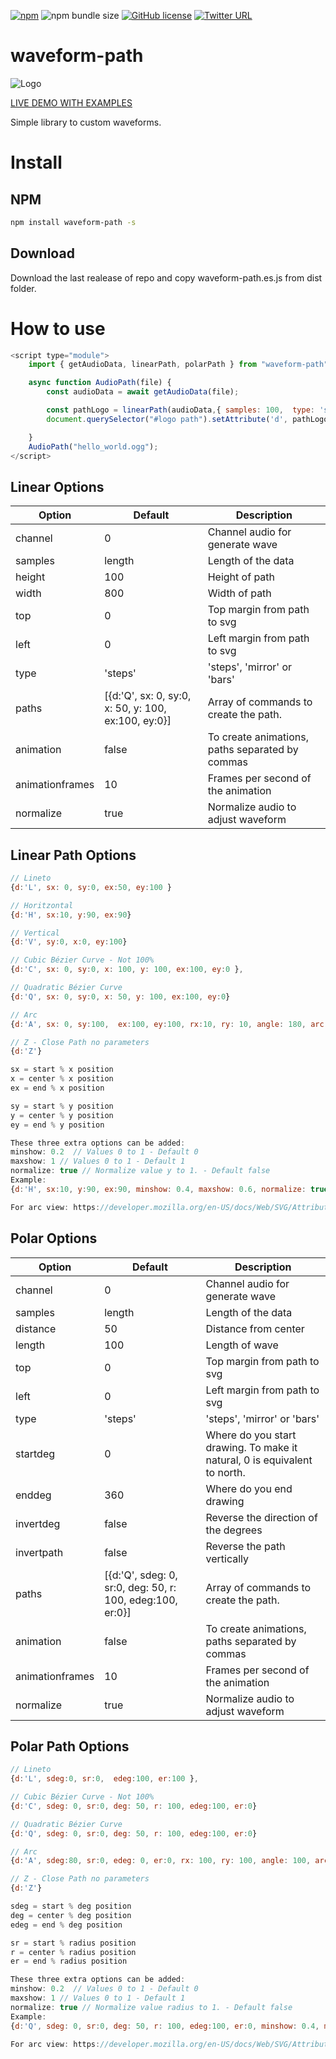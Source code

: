 [![npm](https://img.shields.io/npm/v/waveform-path?color=green)](https://www.npmjs.com/package/waveform-path)
![npm bundle size](https://img.shields.io/bundlephobia/minzip/waveform-path)
[![GitHub license](https://img.shields.io/github/license/jerosoler/waveform-path)](https://github.com/jerosoler/waveform-path/blob/master/LICENSE)
[![Twitter URL](https://img.shields.io/twitter/url?style=social&url=https%3A%2F%2Ftwitter.com%2Fjerosoler)](https://twitter.com/jerosoler)

# waveform-path

![Logo](https://github.com/jerosoler/waveform-path/raw/master/docs/waveform-logo-with-examples.png)

[LIVE DEMO WITH EXAMPLES](https://jerosoler.github.io/waveform-path/)

Simple library to custom waveforms.

# Install 
## NPM
```bash
npm install waveform-path -s
```

## Download 
Download the last realease of repo and copy waveform-path.es.js from dist folder.


# How to use
```javascript
<script type="module">
    import { getAudioData, linearPath, polarPath } from "waveform-path";

    async function AudioPath(file) {
        const audioData = await getAudioData(file);

        const pathLogo = linearPath(audioData,{ samples: 100,  type: 'steps', top: 20 });
        document.querySelector("#logo path").setAttribute('d', pathLogo);

    }
    AudioPath("hello_world.ogg");
</script>
```


## Linear Options
Option | Default | Description
--- | --- | ---
channel | 0 | Channel audio for generate wave
samples | length | Length of the data
height | 100 | Height of path
width | 800	| Width of path
top	| 0 | Top margin from path to svg
left | 0 | Left margin from path to svg
type | 'steps' | 'steps', 'mirror' or 'bars'
paths | [{d:'Q', sx: 0, sy:0, x: 50, y: 100, ex:100, ey:0}] | Array of commands to create the path.
animation | false | To create animations, paths separated by commas
animationframes | 10 | Frames per second of the animation
normalize | true | Normalize audio to adjust waveform


## Linear Path Options
```javascript
// Lineto
{d:'L', sx: 0, sy:0, ex:50, ey:100 }

// Horitzontal
{d:'H', sx:10, y:90, ex:90}

// Vertical
{d:'V', sy:0, x:0, ey:100}

// Cubic Bézier Curve - Not 100%
{d:'C', sx: 0, sy:0, x: 100, y: 100, ex:100, ey:0 },

// Quadratic Bézier Curve
{d:'Q', sx: 0, sy:0, x: 50, y: 100, ex:100, ey:0}

// Arc
{d:'A', sx: 0, sy:100,  ex:100, ey:100, rx:10, ry: 10, angle: 180, arc: 1, sweep: 1}

// Z - Close Path no parameters
{d:'Z'}

sx = start % x position
x = center % x position
ex = end % x position

sy = start % y position
y = center % y position
ey = end % y position

These three extra options can be added:
minshow: 0.2  // Values 0 to 1 - Default 0
maxshow: 1 // Values 0 to 1 - Default 1
normalize: true // Normalize value y to 1. - Default false
Example: 
{d:'H', sx:10, y:90, ex:90, minshow: 0.4, maxshow: 0.6, normalize: true} // Only for y > 0.4 && y < 0.6

For arc view: https://developer.mozilla.org/en-US/docs/Web/SVG/Attribute/d#elliptical_arc_curve
```


## Polar Options
Option | Default | Description
--- | --- | ---
channel | 0 | Channel audio for generate wave
samples | length | Length of the data
distance | 50 | Distance from center
length | 100 | Length of wave
top | 0 | Top margin from path to svg
left | 0 | Left margin from path to svg
type | 'steps' | 'steps', 'mirror' or 'bars'
startdeg | 0 | Where do you start drawing. To make it natural, 0 is equivalent to north.
enddeg | 360 | Where do you end drawing
invertdeg | false | Reverse the direction of the degrees
invertpath | false | Reverse the path vertically
paths | [{d:'Q', sdeg: 0, sr:0, deg: 50, r: 100, edeg:100, er:0}] | Array of commands to create the path.
animation | false | To create animations, paths separated by commas
animationframes | 10 | Frames per second of the animation
normalize | true | Normalize audio to adjust waveform


## Polar Path Options
```javascript
// Lineto
{d:'L', sdeg:0, sr:0,  edeg:100, er:100 },

// Cubic Bézier Curve - Not 100%
{d:'C', sdeg: 0, sr:0, deg: 50, r: 100, edeg:100, er:0}

// Quadratic Bézier Curve
{d:'Q', sdeg: 0, sr:0, deg: 50, r: 100, edeg:100, er:0}

// Arc
{d:'A', sdeg:80, sr:0, edeg: 0, er:0, rx: 100, ry: 100, angle: 100, arc: 0, sweep: 1 },

// Z - Close Path no parameters
{d:'Z'}

sdeg = start % deg position
deg = center % deg position
edeg = end % deg position

sr = start % radius position
r = center % radius position
er = end % radius position

These three extra options can be added:
minshow: 0.2  // Values 0 to 1 - Default 0
maxshow: 1 // Values 0 to 1 - Default 1
normalize: true // Normalize value radius to 1. - Default false
Example: 
{d:'Q', sdeg: 0, sr:0, deg: 50, r: 100, edeg:100, er:0, minshow: 0.4, maxshow: 0.6, normalize: true} // Only for y > 0.4 && y < 0.6

For arc view: https://developer.mozilla.org/en-US/docs/Web/SVG/Attribute/d#elliptical_arc_curve
```

